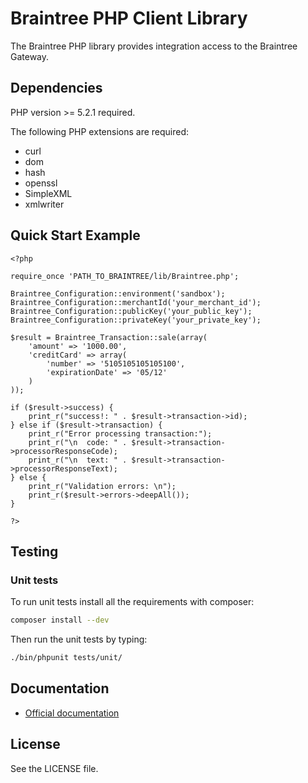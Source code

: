 # Braintree PHP Client Library

The Braintree PHP library provides integration access to the Braintree Gateway.

## Dependencies

PHP version >= 5.2.1 required.

The following PHP extensions are required:

* curl
* dom
* hash
* openssl
* SimpleXML
* xmlwriter

## Quick Start Example

    <?php

    require_once 'PATH_TO_BRAINTREE/lib/Braintree.php';

    Braintree_Configuration::environment('sandbox');
    Braintree_Configuration::merchantId('your_merchant_id');
    Braintree_Configuration::publicKey('your_public_key');
    Braintree_Configuration::privateKey('your_private_key');

    $result = Braintree_Transaction::sale(array(
        'amount' => '1000.00',
        'creditCard' => array(
            'number' => '5105105105105100',
            'expirationDate' => '05/12'
        )
    ));

    if ($result->success) {
        print_r("success!: " . $result->transaction->id);
    } else if ($result->transaction) {
        print_r("Error processing transaction:");
        print_r("\n  code: " . $result->transaction->processorResponseCode);
        print_r("\n  text: " . $result->transaction->processorResponseText);
    } else {
        print_r("Validation errors: \n");
        print_r($result->errors->deepAll());
    }

    ?>

## Testing

### Unit tests

To run unit tests install all the requirements with composer:

```sh
composer install --dev
```

Then run the unit tests by typing:

```sh
./bin/phpunit tests/unit/
```

## Documentation

 * [Official documentation](http://www.braintreepayments.com/docs/php)

## License

See the LICENSE file.

